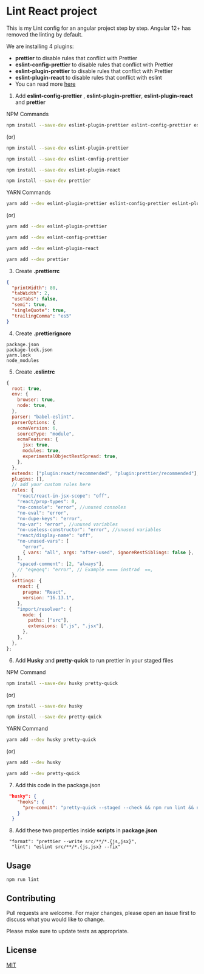 # Lint React project

This is my Lint config for an angular project step by step. Angular 12+ has removed the linting by default.

We are installing 4 plugins:

- **prettier** to disable rules that conflict with Prettier
- **eslint-config-prettier** to disable rules that conflict with Prettier
- **eslint-plugin-prettier** to disable rules that conflict with Prettier
- **eslint-plugin-react** to disable rules that conflict with eslint
- You can read more [here](https://prettier.io/docs/en/integrating-with-linters.html#tslint)

1. Add **eslint-config-prettier** , **eslint-plugin-prettier**, **eslint-plugin-react** and **prettier**

NPM Commands

```bash
npm install --save-dev eslint-plugin-prettier eslint-config-prettier eslint-plugin-react prettier
```

(or)

```bash
npm install --save-dev eslint-plugin-prettier
```

```bash
npm install --save-dev eslint-config-prettier
```

```bash
npm install --save-dev eslint-plugin-react
```

```bash
npm install --save-dev prettier
```

YARN Commands

```bash
yarn add --dev eslint-plugin-prettier eslint-config-prettier eslint-plugin-react prettier
```

(or)

```bash
yarn add --dev eslint-plugin-prettier
```

```bash
yarn add --dev eslint-config-prettier
```

```bash
yarn add --dev eslint-plugin-react
```

```bash
yarn add --dev prettier
```

3. Create **.prettierrc**

```json
{
  "printWidth": 80,
  "tabWidth": 2,
  "useTabs": false,
  "semi": true,
  "singleQuote": true,
  "trailingComma": "es5"
}
```

4. Create **.prettierignore**

```
package.json
package-lock.json
yarn.lock
node_modules
```

5. Create **.eslintrc**

```js
{
  root: true,
  env: {
    browser: true,
    node: true,
  },
  parser: "babel-eslint",
  parserOptions: {
    ecmaVersion: 6,
    sourceType: "module",
    ecmaFeatures: {
      jsx: true,
      modules: true,
      experimentalObjectRestSpread: true,
    },
  },
  extends: ["plugin:react/recommended", "plugin:prettier/recommended"],
  plugins: [],
  // add your custom rules here
  rules: {
    "react/react-in-jsx-scope": "off",
    "react/prop-types": 0,
    "no-console": "error", //unused consoles
    "no-eval": "error",
    "no-dupe-keys": "error",
    "no-var": "error", //unused variables
    "no-useless-constructor": "error", //unused variables
    "react/display-name": "off",
    "no-unused-vars": [
      "error",
      { vars: "all", args: "after-used", ignoreRestSiblings: false },
    ],
    "spaced-comment": [2, "always"],
    // "eqeqeq": "error", // Example ==== instrad  ==,
  },
  settings: {
    react: {
      pragma: "React",
      version: "16.13.1",
    },
    "import/resolver": {
      node: {
        paths: ["src"],
        extensions: [".js", ".jsx"],
      },
    },
  },
};

```

6. Add **Husky** and **pretty-quick** to run prettier in your staged files

NPM Command

```bash
npm install --save-dev husky pretty-quick
```

(or)

```bash
npm install --save-dev husky
```

```bash
npm install --save-dev pretty-quick
```

YARN Command

```bash
yarn add --dev husky pretty-quick
```

(or)

```bash
yarn add --dev husky
```

```bash
yarn add --dev pretty-quick
```

7. Add this code in the package.json

```json
 "husky": {
    "hooks": {
      "pre-commit": "pretty-quick --staged --check && npm run lint && npm run format"
    }
  }
```

8. Add these two properties inside **scripts** in **package.json**

```
 "format": "prettier --write src/**/*.{js,jsx}",
  "lint": "eslint src/**/*.{js,jsx} --fix"
```

## Usage

```
npm run lint
```

## Contributing

Pull requests are welcome. For major changes, please open an issue first to discuss what you would like to change.

Please make sure to update tests as appropriate.

## License

[MIT](https://choosealicense.com/licenses/mit/)
